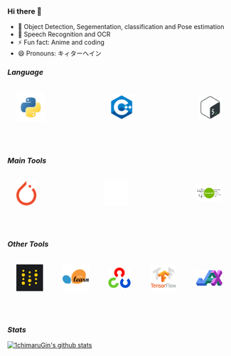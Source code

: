 ### Hi there 👋

<!--
**1chimaruGin/1chimaruGin** is a ✨ _special_ ✨ repository because its `README.md` (this file) appears on your GitHub profile.

Here are some ideas to get you started:
-->

- 🔭 Object Detection, Segementation, classification and Pose estimation
- 🌱 Speech Recognition and OCR
- ⚡ Fun fact: Anime and coding
- 😄 Pronouns: キィターヘイン


### _Language_

<div style="display: flex; flex-wrap: wrap; align-items: center; justify-content: space-between;">
<img width="65px" align="left" style="padding: 20px" src="images/python.png" />
<img width="60px" align="left" style="padding: 20px" src="images/cpp.png" />
<img width="55px" align="left" style="padding: 20px" src="images/bash.png" />
</div>
<br/>
<br/>

### _Main Tools_
<div style="display: flex; flex-wrap: wrap; align-items: center; justify-content: space-between;">
<img width="45px" align="left" style="padding: 20px" src="images/pytorch.png" />
<img width="55px" align="left" style="padding: 20px" src="images/onnx.png"/>
<img width="60px" align="left" style="padding: 20px" src="images/trt.png" />
<!-- <img width="80px" align="left" style="padding: 20px" src="images/colab.png"/> -->
</div>
<br/>
<br/>

### _Other Tools_
<div style="display: flex; flex-wrap: wrap; align-items: center; justify-content: space-between;">
<img width="60px" align="left" style="padding: 20px" src="images/wandb.png" />
<img width="60px" align="left" style="padding: 20px" src="images/sklearn.png" />
<img width="50px" align="left" style="padding: 20px" src="images/opencv.png"/>
<img width="60px" align="left" style="padding: 20px" src="images/tensorflow.png" />
<img width="60px" align="left" style="padding: 20px" src="images/jax.png"/>
</div>
<br/>
<br/>

### _Stats_
[![1chimaruGin's github stats](https://github-readme-stats.vercel.app/api?username=1chimaruGin)](https://github.com/1chimaruGin/github-readme-stats)

<!-- ![profile](https://visitor-badge.laobi.icu/badge?page_id=1chimaruGin.1chimaruGin) -->
